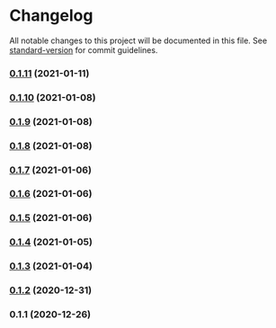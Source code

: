 # Changelog

All notable changes to this project will be documented in this file. See [standard-version](https://github.com/conventional-changelog/standard-version) for commit guidelines.

### [0.1.11](https://github.com/adurc/core/compare/v0.1.10...v0.1.11) (2021-01-11)

### [0.1.10](https://github.com/adurc/core/compare/v0.1.9...v0.1.10) (2021-01-08)

### [0.1.9](https://github.com/adurc/core/compare/v0.1.8...v0.1.9) (2021-01-08)

### [0.1.8](https://github.com/adurc/core/compare/v0.1.7...v0.1.8) (2021-01-08)

### [0.1.7](https://github.com/adurc/core/compare/v0.1.6...v0.1.7) (2021-01-06)

### [0.1.6](https://github.com/adurc/core/compare/v0.1.5...v0.1.6) (2021-01-06)

### [0.1.5](https://github.com/adurc/core/compare/v0.1.4...v0.1.5) (2021-01-06)

### [0.1.4](https://github.com/adurc/core/compare/v0.1.3...v0.1.4) (2021-01-05)

### [0.1.3](https://github.com/adurc/core/compare/v0.1.2...v0.1.3) (2021-01-04)

### [0.1.2](https://github.com/adurc/core/compare/v0.1.1...v0.1.2) (2020-12-31)

### 0.1.1 (2020-12-26)
